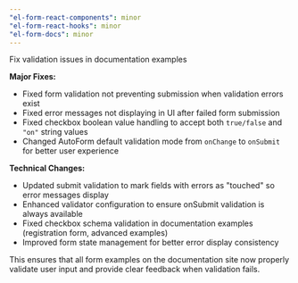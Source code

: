 ```yaml
---
"el-form-react-components": minor
"el-form-react-hooks": minor
"el-form-docs": minor
---
```


Fix validation issues in documentation examples

**Major Fixes:**

- Fixed form validation not preventing submission when validation errors exist
- Fixed error messages not displaying in UI after failed form submission
- Fixed checkbox boolean value handling to accept both `true/false` and `"on"` string values
- Changed AutoForm default validation mode from `onChange` to `onSubmit` for better user experience

**Technical Changes:**

- Updated submit validation to mark fields with errors as "touched" so error messages display
- Enhanced validator configuration to ensure onSubmit validation is always available
- Fixed checkbox schema validation in documentation examples (registration form, advanced examples)
- Improved form state management for better error display consistency

This ensures that all form examples on the documentation site now properly validate user input and provide clear feedback when validation fails.
